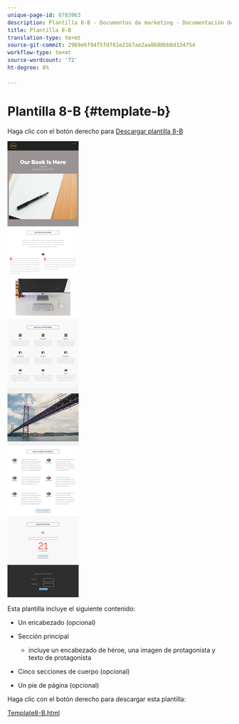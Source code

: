 ```yaml
---
unique-page-id: 8783963
description: Plantilla 8-B - Documentos de marketing - Documentación del producto
title: Plantilla 8-B
translation-type: tm+mt
source-git-commit: 2969e6f94f5fd781e2167ae2aa8680bb8d134754
workflow-type: tm+mt
source-wordcount: '72'
ht-degree: 0%

---
```



# Plantilla 8-B {#template-b}

Haga clic con el botón derecho para [Descargar plantilla 8-B](http://docs.marketo.com/download/attachments/8783963/template-8b.html?version=1&amp;modificationdate=1482174993000&amp;api=v2)

![](assets/image2015-7-29-13-3a56-3a13.png)

Esta plantilla incluye el siguiente contenido:

* Un encabezado (opcional)
* Sección principal

   * incluye un encabezado de héroe, una imagen de protagonista y texto de protagonista

* Cinco secciones de cuerpo (opcional)
* Un pie de página (opcional)

Haga clic con el botón derecho para descargar esta plantilla:

[Template8-B.html](http://docs.marketo.com/download/attachments/8783963/template-8b.html?version=1&amp;modificationdate=1482174993000&amp;api=v2)
